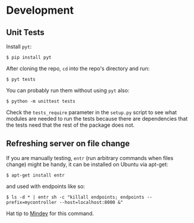 # Development

## Unit Tests

Install `pyt`:

    $ pip install pyt

After cloning the repo, `cd` into the repo's directory and run:

    $ pyt tests
    
You can probably run them without using `pyt` also:

    $ python -m unittest tests

Check the `tests_require` parameter in the `setup.py` script to see what modules are needed to run the tests because there are dependencies that the tests need that the rest of the package does not.


## Refreshing server on file change

If you are manually testing, `entr` (run arbitrary commands when files change) might be handy, it can be installed on Ubuntu via apt-get:

    $ apt-get install entr

and used with endpoints like so:

    $ ls -d * | entr sh -c "killall endpoints; endpoints --prefix=mycontroller --host=localhost:8000 &"

Hat tip to [Mindey](https://github.com/firstopinion/endpoints/issues/57) for this command.
